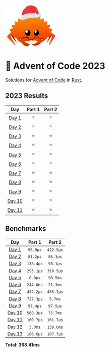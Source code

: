 <img src="./.assets/christmas_ferris.png" width="164">

# 🎄 Advent of Code 2023

Solutions for [Advent of Code](https://adventofcode.com/) in [Rust](https://www.rust-lang.org/).

<!--- advent_readme_stars table --->
## 2023 Results

| Day | Part 1 | Part 2 |
| :---: | :---: | :---: |
| [Day 1](https://adventofcode.com/2023/day/1) | ⭐ | ⭐ |
| [Day 2](https://adventofcode.com/2023/day/2) | ⭐ | ⭐ |
| [Day 3](https://adventofcode.com/2023/day/3) | ⭐ | ⭐ |
| [Day 4](https://adventofcode.com/2023/day/4) | ⭐ | ⭐ |
| [Day 5](https://adventofcode.com/2023/day/5) | ⭐ | ⭐ |
| [Day 6](https://adventofcode.com/2023/day/6) | ⭐ | ⭐ |
| [Day 7](https://adventofcode.com/2023/day/7) | ⭐ | ⭐ |
| [Day 8](https://adventofcode.com/2023/day/8) | ⭐ | ⭐ |
| [Day 9](https://adventofcode.com/2023/day/9) | ⭐ | ⭐ |
| [Day 10](https://adventofcode.com/2023/day/10) | ⭐ | ⭐ |
| [Day 11](https://adventofcode.com/2023/day/11) | ⭐ | ⭐ |
<!--- advent_readme_stars table --->

<!--- benchmarking table --->
## Benchmarks

| Day | Part 1 | Part 2 |
| :---: | :---: | :---:  |
| [Day 1](./src/bin/01.rs) | `95.9µs` | `422.5µs` |
| [Day 2](./src/bin/02.rs) | `81.2µs` | `86.3µs` |
| [Day 3](./src/bin/03.rs) | `138.4µs` | `98.1µs` |
| [Day 4](./src/bin/04.rs) | `293.1µs` | `310.5µs` |
| [Day 5](./src/bin/05.rs) | `8.0µs` | `98.5ms` |
| [Day 6](./src/bin/06.rs) | `244.0ns` | `21.3ms` |
| [Day 7](./src/bin/07.rs) | `432.2µs` | `455.7µs` |
| [Day 8](./src/bin/08.rs) | `727.3µs` | `5.7ms` |
| [Day 9](./src/bin/09.rs) | `97.4µs` | `97.5µs` |
| [Day 10](./src/bin/10.rs) | `568.3µs` | `75.7ms` |
| [Day 11](./src/bin/11.rs) | `160.7µs` | `161.7µs` |
| [Day 12](./src/bin/12.rs) | `3.0ms` | `159.6ms` |
| [Day 13](./src/bin/13.rs) | `186.6µs` | `187.7µs` |

**Total: 368.41ms**
<!--- benchmarking table --->
